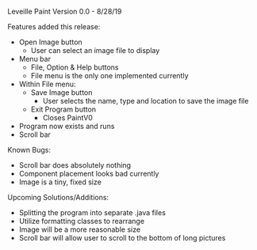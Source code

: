 
Leveille Paint Version 0.0 - 8/28/19

Features added this release:
- Open Image button
    - User can select an image file to display
- Menu bar
    - File, Option & Help buttons
    - File menu is the only one implemented currently
- Within File menu:
    - Save Image button
        - User selects the name, type and location to save the image file
    - Exit Program button
        - Closes PaintV0
- Program now exists and runs
- Scroll bar 

Known Bugs:
- Scroll bar does absolutely nothing
- Component placement looks bad currently
- Image is a tiny, fixed size 

Upcoming Solutions/Additions:
- Splitting the program into separate .java files
- Utilize formatting classes to rearrange 
- Image will be a more reasonable size
- Scroll bar will allow user to scroll to the bottom of long pictures

